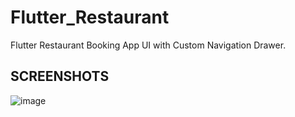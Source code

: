 # Flutter_Restaurant

Flutter Restaurant Booking App UI with Custom Navigation Drawer.



## SCREENSHOTS

![image](https://user-images.githubusercontent.com/44673128/98447947-d6369880-214e-11eb-91f1-d6e67a6f25f4.png)


